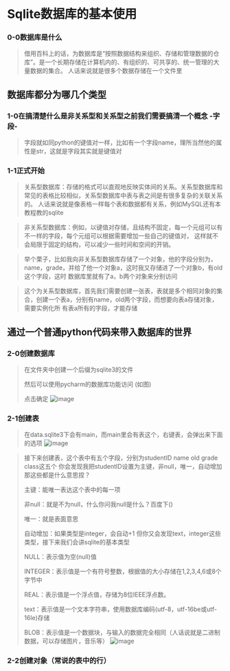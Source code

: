 # Sqlite数据库的基本使用

### 0-0数据库是什么

> 借用百科上的话，为数据库是“按照数据结构来组织、存储和管理数据的仓库”。是一个长期存储在计算机内的、有组织的、可共享的、统一管理的大量数据的集合。
> 人话来说就是很多个数据存储在一个文件里

## 数据库都分为哪几个类型

### 1-0在搞清楚什么是非关系型和关系型之前我们需要搞清一个概念 -字段-
> 字段就如同python的键值对一样，比如有一个字段name，理所当然他的属性是str，这就是字段其实就是键值对

### 1-1正式开始

> 关系型数据库：存储的格式可以直观地反映实体间的关系。关系型数据库和常见的表格比较相似，关系型数据库中表与表之间是有很多复杂的关联关系的。
> 人话来说就是像表格一样每个表和数据都有关系，例如MySQL还有本教程教的sqlite

> 非关系型数据库：例如，以键值对存储，且结构不固定，每一个元组可以有不一样的字段，每个元组可以根据需要增加一些自己的键值对，
> 这样就不会局限于固定的结构，可以减少一些时间和空间的开销。

> 举个栗子，比如我向非关系型数据库存储了一个对象，他的字段分别为，name，grade，并给了他一个对象a，这时我又存储进了一个对象b，有old这个字段，这时
> 数据库里就有了a，b两个对象来分别访问

> 这个为关系型数据库，首先我们需要创建一张表，表就是多个相同对象的集合，创建一个表a，分别有name，old两个字段，而想要向表a存储对象，需要实例化所
> 有表a所有的字段，才能存储

## 通过一个普通python代码来带入数据库的世界

### 2-0创建数据库
> 在文件夹中创建一个后缀为sqlite3的文件
>
> 然后可以使用pycharm的数据库功能访问   (如图)
>
> 点击确定
![image](https://github.com/MRSlouzk/Nonebot-plugintutorials/blob/main/imgs/sqlite%E5%88%9B%E5%BB%BA.png)

### 2-1创建表
> 在data.sqlite3下会有main，而main里会有表这个，右键表，会弹出来下面的选项
![image](https://github.com/MRSlouzk/Nonebot-plugintutorials/blob/main/imgs/sqlite%E5%88%9B%E5%BB%BA%E8%A1%A8.png)

> 接下来创建表，这个表中有五个字段，分别为studentID name old grade class这五个
> 你会发现我把studentID设置为主键，非null，唯一，自动增加那这些都是什么意思捏？
> 
> 主键：能唯一表达这个表中的每一项
> 
> 非null：就是不为null，什么你问我null是什么？百度下()
> 
> 唯一：就是表面意思
> 
> 自动增加：如果类型是integer，会自动+1
> 但你又会发现text，integer这些类型，接下来我们会讲sqlite的基本类型
> 
> NULL：表示值为空(null)值
> 
> INTEGER：表示值是一个有符号整数，根据值的大小存储在1,2,3,4,6或8个字节中
> 
> REAL：表示值是一个浮点值，存储为8位IEEE浮点数。
> 
> text：表示值是一个文本字符串，使用数据库编码(utf-8，utf-16be或utf-16le)存储
> 
> BLOB：表示值是一个数据块，与输入的数据完全相同（人话说就是二进制数据，可以存储图片，音乐等）
![image](https://github.com/MRSlouzk/Nonebot-plugintutorials/blob/main/imgs/sqlite%E5%88%9B%E5%BB%BA%E8%A1%A82.png)

### 2-2创建对象（常说的表中的行）
